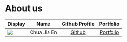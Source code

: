 # About us

Display |    Name     |           Github Profile            | Portfolio 
--------|:-----------:|:-----------------------------------:|:---------:
![](https://via.placeholder.com/100.png?text=Photo) | Chua Jia En | [Github](https://github.com/cj143n) | [Portfolio](cj143n)
